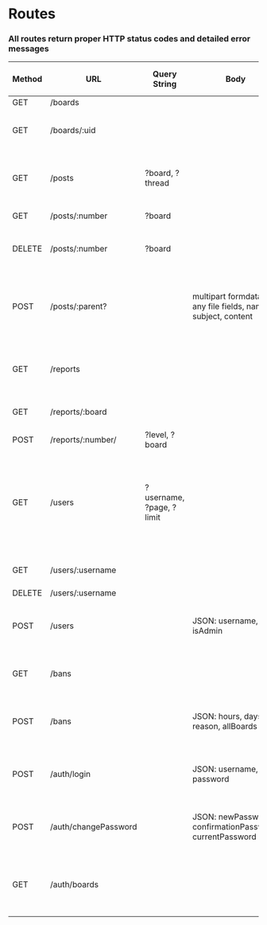 # Routes

### All routes return proper HTTP status codes and detailed error messages

| Method | URL                     | Query String             | Body                                                          | Required Authorization | Returns on success                                                                     | Extra info                                                      |
|--------|-------------------------|--------------------------|---------------------------------------------------------------|------------------------|----------------------------------------------------------------------------------------|-----------------------------------------------------------------|
| GET    | /boards                 |                          |                                                               |                        | All boards                                                                             |                                                                 |
| GET    | /boards/:uid            |                          |                                                               |                        | Board by :uid                                                                          | A board UID is just the board's   letter                        |
| GET    | /posts                  | ?board, ?thread          |                                                               |                        | Threads on board, or thread and   reply data                                           |                                                                 |
| GET    | /posts/:number          | ?board                   |                                                               |                        | Single post data                                                                       |                                                                 |
| DELETE | /posts/:number          | ?board                   |                                                               | Moderator              | Number of deleted posts and   files                                                    | Will delete replies to any   thread deleted                     |
| POST   | /posts/:parent?         |                          | multipart formdata: any file   fields, name, subject, content |                        | Board submitted to, files   processed, inserted post number                            | If :parent is not included, it   will be posted as a new thread |
| GET    | /reports                |                          |                                                               |                        | Levels for reporting posts (e.g   spam, illegal, etc)                                  |                                                                 |
| GET    | /reports/:board         |                          |                                                               | Moderator              | Reports active on this board                                                           |                                                                 |
| POST   | /reports/:number/ | ?level, ?board                   |                                                               |                        |                                                                                        | Reports post                                                    |
| GET    | /users                  | ?username, ?page, ?limit |                                                               | Administrator          | Users with names containing   ?username, or pages of users at ?page, limited by ?limit | ?limit is optional, default 25.   ?username takes precedence    |
| GET    | /users/:username        |                          |                                                               | Administrator          | Boards this user moderates                                                             |                                                                 |
| DELETE | /users/:username        |                          |                                                               | Administrator          |                                                                                        |                                                                 |
| POST   | /users                  |                          | JSON: username, isAdmin                                       | Administrator          | Username, randomly generated   password                                                | Instruct the user to change   their password                    |
| GET    | /bans                   |                          |                                                               |                        | All bans with the request's IP   address                                               |                                                                 |
| POST   | /bans                   |                          | JSON: hours, days, reason,   allBoards                        | Moderator              |                                                                                        | If no hours or days are   included, the ban is permanent        |
| POST   | /auth/login             |                          | JSON: username, password                                      |                        | set-cookie header with generated   session ID                                          |                                                                 |
| POST   | /auth/changePassword    |                          | JSON: newPassword,   confirmationPassword, currentPassword    | Must be logged in      |                                                                                        | Deletes your session out of the   DB on success                 |
| GET    | /auth/boards            |                          |                                                               | Must be logged in      | Boards you moderated (by your   session ID)                                            |                                                                 |